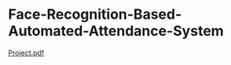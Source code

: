 # Face-Recognition-Based-Automated-Attendance-System
[Project.pdf](https://github.com/user-attachments/files/20848652/Project.pdf)

